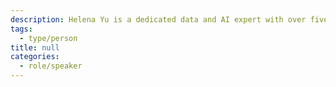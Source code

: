 ```yaml
---
description: Helena Yu is a dedicated data and AI expert with over five years of experience leading cross-functional teams to create impactful AI/ML solutions across diverse industries, including technology, finance, insurance, retail, telecommunications, and the nonprofit sector. She excels at building strategic partnerships with academic institutions, technology companies, governments, and nonprofit organizations, bringing cutting-edge research into practical, real-world applications.
tags:
  - type/person
title: null
categories:
  - role/speaker
---
```


